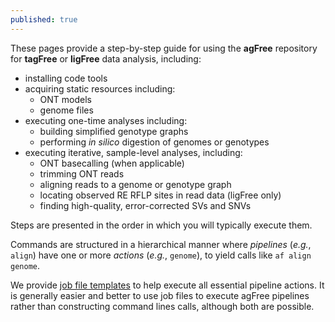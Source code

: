 ```yaml
---
published: true
---
```


These pages provide a step-by-step guide for using the **agFree** repository for 
**tagFree** or **ligFree** data analysis, including:

- installing code tools
- acquiring static resources including:
    - ONT models
    - genome files
- executing one-time analyses including:
    - building simplified genotype graphs
    - performing _in silico_ digestion of genomes or genotypes
- executing iterative, sample-level analyses, including:
    - ONT basecalling (when applicable)
    - trimming ONT reads
    - aligning reads to a genome or genotype graph
    - locating observed RE RFLP sites in read data (ligFree only)
    - finding high-quality, error-corrected SVs and SNVs

Steps are presented in the order in which you will typically execute them. 

Commands are structured in a hierarchical manner where _pipelines_ (_e.g._, `align`)
have one or more _actions_ (_e.g._, `genome`), to yield calls like `af align genome`.

We provide 
[job file templates](44_job-file-templates) 
to help execute all essential pipeline actions. 
It is generally easier and better to use job files to execute agFree pipelines
rather than constructing command lines calls, although both are possible.

